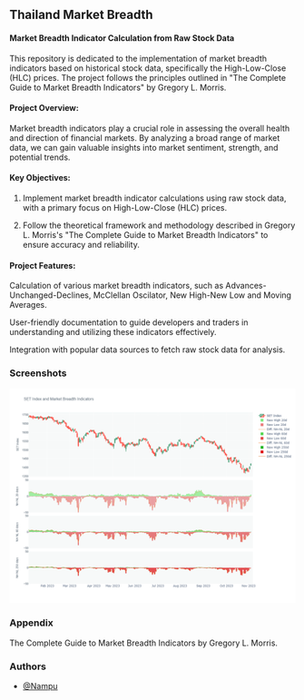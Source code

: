 
## Thailand Market Breadth

#### Market Breadth Indicator Calculation from Raw Stock Data
This repository is dedicated to the implementation of market breadth indicators based on historical stock data, specifically the High-Low-Close (HLC) prices. The project follows the principles outlined in "The Complete Guide to Market Breadth Indicators" by Gregory L. Morris.

#### Project Overview:
Market breadth indicators play a crucial role in assessing the overall health and direction of financial markets. By analyzing a broad range of market data, we can gain valuable insights into market sentiment, strength, and potential trends.

#### Key Objectives:
1) Implement market breadth indicator calculations using raw stock data, with a primary focus on High-Low-Close (HLC) prices.

2) Follow the theoretical framework and methodology described in Gregory L. Morris's "The Complete Guide to Market Breadth Indicators" to ensure accuracy and reliability.

#### Project Features:
Calculation of various market breadth indicators, such as Advances-Unchanged-Declines, McClellan Oscilator, New High-New Low and Moving Averages.

User-friendly documentation to guide developers and traders in understanding and utilizing these indicators effectively.

Integration with popular data sources to fetch raw stock data for analysis.
### Screenshots

![New High and New Low Indicator](images/NHNL.png)


### Appendix

The Complete Guide to Market Breadth Indicators by Gregory L. Morris.


### Authors

- [@Nampu](https://github.com/SamapanThongmee)

